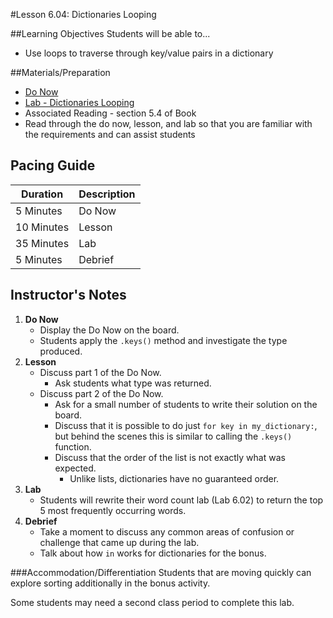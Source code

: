 #Lesson 6.04: Dictionaries Looping

##Learning Objectives
Students will be able to...

* Use loops to traverse through key/value pairs in a dictionary 

##Materials/Preparation
* [Do Now]
* [Lab - Dictionaries Looping]
* Associated Reading - section 5.4 of Book
*  Read through the do now, lesson, and lab so that you are familiar with the requirements and can assist students

## Pacing Guide
| **Duration**   | **Description** |
| ---------- | ----------- |
| 5 Minutes  | Do Now      |
| 10 Minutes | Lesson      |
| 35 Minutes | Lab         |
| 5 Minutes | Debrief     |

## Instructor's Notes

1. **Do Now**
    * Display the Do Now on the board.
    * Students apply the `.keys()` method and investigate the type produced.
2. **Lesson**
	* Discuss part 1 of the Do Now.
		* Ask students what type was returned.  
	* Discuss part 2 of the Do Now. 
		* Ask for a small number of students to write their solution on the board. 
		* Discuss that it is possible to do just `for key in my_dictionary:`, but behind the scenes this is similar to calling the `.keys()` function. 
		* Discuss that the order of the list is not exactly what was expected. 
		    * Unlike lists, dictionaries have no guaranteed order.
3. **Lab**	
	* Students will rewrite their word count lab (Lab 6.02) to return the top 5 most frequently occurring words.
4. **Debrief**
	* Take a moment to discuss any common areas of confusion or challenge that came up during the lab. 
	* Talk about how `in` works for dictionaries for the bonus.

###Accommodation/Differentiation
Students that are moving quickly can explore sorting additionally in the bonus activity.

Some students may need a second class period to complete this lab. 

[Do Now]: do_now.md
[Lab - Dictionaries Looping]: lab.md